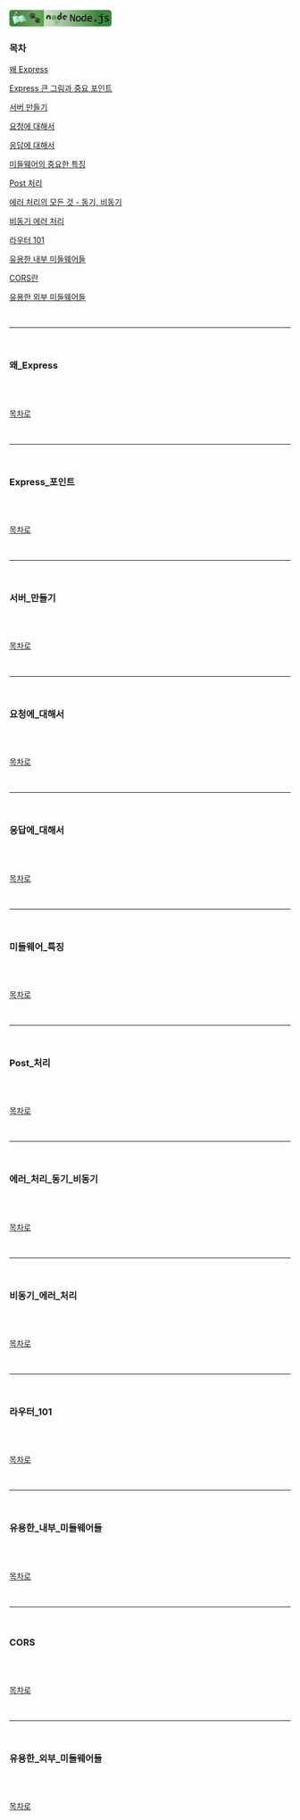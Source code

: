 <br />
<a href="https://github.com/seol-yu/TIL/tree/master/NodeJS/노드_백엔드">
  <img src="https://github.com/seol-yu/TIL/raw/master/images/nodejs-badge-logo.png?raw=true" height="30" style="max-width: 100%;">
</a>
<br />

### 목차

[왜 Express](#왜_Express)

[Express 큰 그림과 중요 포인트](#Express_포인트)

[서버 만들기](#서버_만들기)

[요청에 대해서](#요청에_대해서)

[응답에 대해서](#응답에_대해서)

[미들웨어의 중요한 특징](#미들웨어_특징)

[Post 처리](#Post_처리)

[에러 처리의 모든 것 - 동기, 비동기](#에러_처리_동기_비동기)

[비동기 에러 처리](#비동기_에러_처리)

[라우터 101](#라우터_101)

[유용한 내부 미들웨어들](#유용한_내부_미들웨어들)

[CORS란](#CORS)

[유용한 외부 미들웨어들](#유용한_외부_미들웨어들)

<br />

---

<br />

### 왜_Express

<br />



<br />

[목차로](#목차)

<br />

---

<br />

### Express_포인트

<br />



<br />

[목차로](#목차)

<br />

---

<br />

### 서버_만들기

<br />



<br />

[목차로](#목차)

<br />

---

<br />

### 요청에_대해서

<br />



<br />

[목차로](#목차)

<br />

---

<br />

### 응답에_대해서

<br />



<br />

[목차로](#목차)

<br />

---

<br />

### 미들웨어_특징

<br />



<br />

[목차로](#목차)

<br />

---

<br />

### Post_처리

<br />



<br />

[목차로](#목차)

<br />

---

<br />

### 에러_처리_동기_비동기

<br />



<br />

[목차로](#목차)

<br />

---

<br />

### 비동기_에러_처리

<br />



<br />

[목차로](#목차)

<br />

---

<br />

### 라우터_101

<br />



<br />

[목차로](#목차)

<br />

---

<br />

### 유용한_내부_미들웨어들

<br />



<br />

[목차로](#목차)

<br />

---

<br />

### CORS

<br />



<br />

[목차로](#목차)

<br />

---

<br />

### 유용한_외부_미들웨어들

<br />



<br />

[목차로](#목차)

<br />
